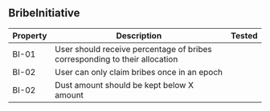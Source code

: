 ## BribeInitiative

| Property | Description | Tested |
| --- | --- | --- |
| BI-01 | User should receive percentage of bribes corresponding to their allocation |  |
| BI-02 | User can only claim bribes once in an epoch |  |
| BI-02 | Dust amount should be kept below X amount |  |